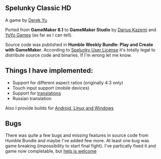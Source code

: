 ## Spelunky Classic HD
A game by [Derek Yu](http://www.mossmouth.com/)

Ported from **GameMaker 8.1** to **GameMaker Studio** by [Darius Kazemi](http://tinysubversions.com/2012/07/spelunky-html5/) and [YoYo Games](https://www.yoyogames.com/) (as far as I can tell).

Source code was published in **Humble Weekly Bundle: Play and Create with GameMaker**.
According to [Spelunky User License](https://github.com/yancharkin/SpelunkyClassicHD/blob/master/help.rtf) it's totally legal to distribute source code and binaries. If I'm wrong let me know.

## Things I have implemented:
- Support for different aspect ratios (originally 4:3 only)
- Touch input support (mobile devices)
- Support for [translations](https://github.com/yancharkin/SpelunkyClassicHDTranslations)
- Russian translation

Also I provide builds for [Android, Linux and Windows](https://github.com/yancharkin/SpelunkyClassicHD/releases/latest)

## Bugs
There was quite a few bugs and missing features in source code from Humble Bundle and maybe I've added few more. 
At least one bug was game breaking (impossibility to start final fight). I've partically fixed it and game now completable, but [help is welcome](https://github.com/yancharkin/SpelunkyClassicHD/issues/1)
